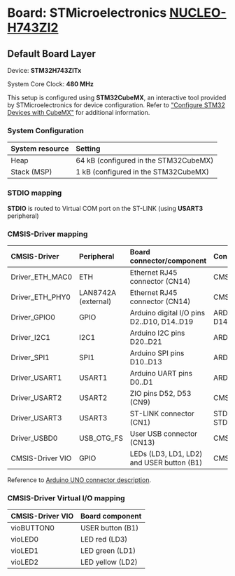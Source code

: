 # Board: STMicroelectronics [NUCLEO-H743ZI2](https://www.st.com/en/evaluation-tools/nucleo-h743zi.html)

## Default Board Layer

Device: **STM32H743ZITx**

System Core Clock: **480 MHz**

This setup is configured using **STM32CubeMX**, an interactive tool provided by STMicroelectronics for device configuration.
Refer to ["Configure STM32 Devices with CubeMX"](https://github.com/Open-CMSIS-Pack/cmsis-toolbox/blob/main/docs/CubeMX.md) for additional information.

### System Configuration

| System resource       | Setting
|:----------------------|:--------------------------------------
| Heap                  | 64 kB (configured in the STM32CubeMX)
| Stack (MSP)           |  1 kB (configured in the STM32CubeMX)

### STDIO mapping

**STDIO** is routed to Virtual COM port on the ST-LINK (using **USART3** peripheral)

### CMSIS-Driver mapping

| CMSIS-Driver          | Peripheral            | Board connector/component                     | Connection
|:----------------------|:----------------------|:----------------------------------------------|:------------------------------
| Driver_ETH_MAC0       | ETH                   | Ethernet RJ45 connector (CN14)                | CMSIS_ETH
| Driver_ETH_PHY0       | LAN8742A (external)   | Ethernet RJ45 connector (CN14)                | CMSIS_ETH
| Driver_GPIO0          | GPIO                  | Arduino digital I/O pins D2..D10, D14..D19    | ARDUINO_UNO_D2..D10, D14..D19
| Driver_I2C1           | I2C1                  | Arduino I2C pins D20..D21                     | ARDUINO_UNO_I2C
| Driver_SPI1           | SPI1                  | Arduino SPI pins D10..D13                     | ARDUINO_UNO_SPI
| Driver_USART1         | USART1                | Arduino UART pins D0..D1                      | ARDUINO_UNO_UART
| Driver_USART2         | USART2                | ZIO pins D52, D53 (CN9)                       | CMSIS_USART
| Driver_USART3         | USART3                | ST-LINK connector (CN1)                       | STDIN, STDOUT, STDERR
| Driver_USBD0          | USB_OTG_FS            | User USB connector (CN13)                     | CMSIS_USB_Device
| CMSIS-Driver VIO      | GPIO                  | LEDs (LD3, LD1, LD2) and USER button (B1)     | CMSIS_VIO

Reference to [Arduino UNO connector description](https://github.com/Open-CMSIS-Pack/cmsis-toolbox/blob/main/docs/ReferenceApplications.md#arduino-shield).

### CMSIS-Driver Virtual I/O mapping

| CMSIS-Driver VIO      | Board component
|:----------------------|:--------------------------------------
| vioBUTTON0            | USER button (B1)
| vioLED0               | LED red     (LD3)
| vioLED1               | LED green   (LD1)
| vioLED2               | LED yellow  (LD2)
